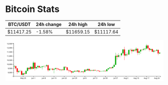 # Bitcoin Stats

BTC/USDT|24h change|24h high|24h low|
|---|---|---|---|
|$11417.25|-1.58%|$11659.15|$11117.64|

<img src="./chart.svg">
